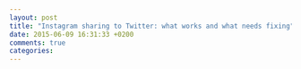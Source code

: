 ```yaml
---
layout: post
title: "Instagram sharing to Twitter: what works and what needs fixing"
date: 2015-06-09 16:31:33 +0200
comments: true
categories: 
---
```

